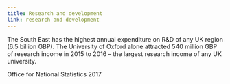 ```yaml
---
title: Research and development
link: research and development
---
```

The South East has the highest annual expenditure on R&D of any UK region (6.5 billion GBP). The University of Oxford alone attracted 540 million GBP of research income in 2015 to 2016 – the largest research income of any UK university. 
<div class="region--small-text"><p>Office for National Statistics 2017</p></div>
